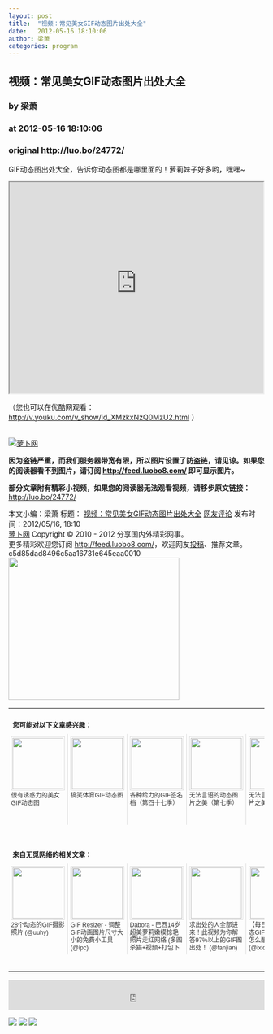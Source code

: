 ```yaml
---
layout: post
title:  "视频：常见美女GIF动态图片出处大全"
date:   2012-05-16 18:10:06
author: 梁萧
categories: program
---
```


## 视频：常见美女GIF动态图片出处大全
### by 梁萧
### at 2012-05-16 18:10:06
### original <http://luo.bo/24772/>

<p>GIF动态图出处大全，告诉你动态图都是哪里面的！萝莉妹子好多哟，嘿嘿~</p><div><iframe src="http://reader.googleusercontent.com/reader/embediframe?src=http://player.youku.com/player.php/sid/XMzkxNzQ0MzU2/v.swf&amp;width=500&amp;height=416" width="500" height="416"></iframe></div><p>（您也可以在优酷网观看： <a href="http://v.youku.com/v_show/id_XMzkxNzQ0MzU2.html" rel="nofollow">http://v.youku.com/v_show/id_XMzkxNzQ0MzU2.html</a> ）</p><p><span></span><br> <a title="萝卜网" href="http://dulei.si/files/2012/05/16/103118e03b6266c53685f6ee4d0f6f9e.jpg"><img src="http://dulei.si/files/2012/05/16/103118e03b6266c53685f6ee4d0f6f9e.jpg" alt="萝卜网" title="萝卜网" border="0"></a></p><p><strong>因为盗链严重，而我们服务器带宽有限，所以图片设置了防盗链，请见谅。如果您的阅读器看不到图片，请订阅 <a href="http://feed.luobo8.com/">http://feed.luobo8.com/</a> 即可显示图片。</strong></p><p><strong>部分文章附有精彩小视频，如果您的阅读器无法观看视频，请移步原文链接：</strong> <a href="http://luo.bo/24772/" title="视频：常见美女GIF动态图片出处大全">http://luo.bo/24772/</a></p> 本文小编：梁萧 标题： <a href="http://luo.bo/24772/" title="视频：常见美女GIF动态图片出处大全">视频：常见美女GIF动态图片出处大全</a> <a href="http://luo.bo/24772/#comments" title="to the comments">网友评论</a> 发布时间：2012/05/16, 18:10 <br> <a href="http://luo.bo/" title="萝卜网 - 人人都是艺术家">萝卜网</a> Copyright © 2010 - 2012 分享国内外精彩网事。<br> 更多精彩欢迎您订阅 <a href="http://feed.luobo8.com/">http://feed.luobo8.com/</a>，欢迎网友<a href="http://luo.bo/delivery/">投稿</a>、推荐文章。<br> c5d85dad8496c5aa16731e645eaa0010<br><a href="http://s.click.taobao.com/t_9?p=mm_11009023_2276368_9074249&amp;l=http%3A%2F%2Fmall.taobao.com%2F&amp;eventid=101766"><img src="http://a.tbcdn.cn/apps/med/www/images/pub/tmall/336x280.jpg" width="336px" height="280px" border="0"></a><br><table cellspacing="0" cellpadding="3" border="0" style="clear:both"><tr><td colspan="5"><b><font size="-1" style="display:block!important;padding:20px 0 5px!important">您可能对以下文章感兴趣：</font></b></td></tr><tr><td width="106" valign="top" style="padding:5px!important;margin:0!important"> <a title="很有诱惑力的美女GIF动态图" style="text-decoration:none!important" href="http://app.wumii.com/ext/redirect?url=http%3A%2F%2Fluo.bo%2F17697%2F&amp;from=http%3A%2F%2Fluo.bo%2F24772%2F"> <img style="margin:0!important;padding:2px!important;border:1px solid #dddddd!important;width:100px!important;height:100px!important" src="http://static.wumii.com/site_images/2011/12/03/11856157.gif" width="100px" height="100px"><br> <font size="-1" color="#333333" style="display:block!important;line-height:15px!important;width:106px!important;font:12px/15px arial!important;height:60px!important;margin:3px 0 0 0!important;padding:0!important;overflow:hidden!important">很有诱惑力的美女GIF动态图</font> </a></td><td width="106" valign="top" style="padding:5px!important;margin:0!important;border-left:1px solid #dddddd!important"> <a title="搞笑体育GIF动态图" style="text-decoration:none!important" href="http://app.wumii.com/ext/redirect?url=http%3A%2F%2Fluo.bo%2F17776%2F&amp;from=http%3A%2F%2Fluo.bo%2F24772%2F"> <img style="margin:0!important;padding:2px!important;border:1px solid #dddddd!important;width:100px!important;height:100px!important" src="http://static.wumii.com/site_images/2011/12/05/11946876.gif" width="100px" height="100px"><br> <font size="-1" color="#333333" style="display:block!important;line-height:15px!important;width:106px!important;font:12px/15px arial!important;height:60px!important;margin:3px 0 0 0!important;padding:0!important;overflow:hidden!important">搞笑体育GIF动态图</font> </a></td><td width="106" valign="top" style="padding:5px!important;margin:0!important;border-left:1px solid #dddddd!important"> <a title="各种给力的GIF签名档（第四十七季）" style="text-decoration:none!important" href="http://app.wumii.com/ext/redirect?url=http%3A%2F%2Fluo.bo%2F22958%2F&amp;from=http%3A%2F%2Fluo.bo%2F24772%2F"> <img style="margin:0!important;padding:2px!important;border:1px solid #dddddd!important;width:100px!important;height:100px!important" src="http://static.wumii.com/site_images/2012/04/05/18831171.gif" width="100px" height="100px"><br> <font size="-1" color="#333333" style="display:block!important;line-height:15px!important;width:106px!important;font:12px/15px arial!important;height:60px!important;margin:3px 0 0 0!important;padding:0!important;overflow:hidden!important">各种给力的GIF签名档（第四十七季）</font> </a></td><td width="106" valign="top" style="padding:5px!important;margin:0!important;border-left:1px solid #dddddd!important"> <a title="无法言语的动态图片之美（第七季）" style="text-decoration:none!important" href="http://app.wumii.com/ext/redirect?url=http%3A%2F%2Fluo.bo%2F17493%2F&amp;from=http%3A%2F%2Fluo.bo%2F24772%2F"> <img style="margin:0!important;padding:2px!important;border:1px solid #dddddd!important;width:100px!important;height:100px!important" src="http://static.wumii.com/site_images/2011/11/29/11677604.gif" width="100px" height="100px"><br> <font size="-1" color="#333333" style="display:block!important;line-height:15px!important;width:106px!important;font:12px/15px arial!important;height:60px!important;margin:3px 0 0 0!important;padding:0!important;overflow:hidden!important">无法言语的动态图片之美（第七季）</font> </a></td><td width="106" valign="top" style="padding:5px!important;margin:0!important;border-left:1px solid #dddddd!important"> <a title="无法言语的动态图片之美（第九季）" style="text-decoration:none!important" href="http://app.wumii.com/ext/redirect?url=http%3A%2F%2Fluo.bo%2F23667%2F&amp;from=http%3A%2F%2Fluo.bo%2F24772%2F"> <img style="margin:0!important;padding:2px!important;border:1px solid #dddddd!important;width:100px!important;height:100px!important" src="http://static.wumii.com/site_images/2012/04/21/21515898.gif" width="100px" height="100px"><br> <font size="-1" color="#333333" style="display:block!important;line-height:15px!important;width:106px!important;font:12px/15px arial!important;height:60px!important;margin:3px 0 0 0!important;padding:0!important;overflow:hidden!important">无法言语的动态图片之美（第九季）</font> </a></td></tr> <td><br><tr><td colspan="5"><b><font size="-1" style="display:block!important;padding:20px 0 5px!important">来自无觅网络的相关文章：</font></b></td></tr><tr><td width="106" valign="top" style="padding:5px!important;margin:0!important"> <a title="28个动态的GIF摄影照片" style="text-decoration:none!important" href="http://app.wumii.com/ext/redirect?url=http%3A%2F%2Fuuhy.com%2Fhtml%2F18682.html&amp;from=http%3A%2F%2Fluo.bo%2F24772%2F"> <img style="margin:0!important;padding:2px!important;border:1px solid #dddddd!important;width:100px!important;height:100px!important" src="http://static.wumii.com/site_images/2011/10/22/9573930.gif" width="100px" height="100px"><br> <font size="-1" color="#333333" style="display:block!important;line-height:15px!important;width:106px!important;font:12px/15px arial!important;height:60px!important;margin:3px 0 0 0!important;padding:0!important;overflow:hidden!important">28个动态的GIF摄影照片 (@uuhy)</font> </a></td><td width="106" valign="top" style="padding:5px!important;margin:0!important;border-left:1px solid #dddddd!important"> <a title="GIF Resizer - 调整GIF动画图片尺寸大小的免费小工具" style="text-decoration:none!important" href="http://app.wumii.com/ext/redirect?url=http%3A%2F%2Fwww.ipc.me%2Fgif-resizer.html&amp;from=http%3A%2F%2Fluo.bo%2F24772%2F"> <img style="margin:0!important;padding:2px!important;border:1px solid #dddddd!important;width:100px!important;height:100px!important" src="http://static.wumii.com/site_images/2011/06/15/12353757.jpg" width="100px" height="100px"><br> <font size="-1" color="#333333" style="display:block!important;line-height:15px!important;width:106px!important;font:12px/15px arial!important;height:60px!important;margin:3px 0 0 0!important;padding:0!important;overflow:hidden!important">GIF Resizer - 调整GIF动画图片尺寸大小的免费小工具 (@ipc)</font> </a></td><td width="106" valign="top" style="padding:5px!important;margin:0!important;border-left:1px solid #dddddd!important"> <a title="Dabora - 巴西14岁超美萝莉嫩模惊艳照片走红网络 (多图杀猫+视频+打包下载)" style="text-decoration:none!important" href="http://app.wumii.com/ext/redirect?url=http%3A%2F%2Fwww.ipc.me%2Fdabora-photos.html&amp;from=http%3A%2F%2Fluo.bo%2F24772%2F"> <img style="margin:0!important;padding:2px!important;border:1px solid #dddddd!important;width:100px!important;height:100px!important" src="http://static.wumii.com/site_images/2012/05/10/25716979.jpg" width="100px" height="100px"><br> <font size="-1" color="#333333" style="display:block!important;line-height:15px!important;width:106px!important;font:12px/15px arial!important;height:60px!important;margin:3px 0 0 0!important;padding:0!important;overflow:hidden!important">Dabora - 巴西14岁超美萝莉嫩模惊艳照片走红网络 (多图杀猫+视频+打包下载) (@ipc)</font> </a></td><td width="106" valign="top" style="padding:5px!important;margin:0!important;border-left:1px solid #dddddd!important"> <a title="求出处的人全部进来！此视频为你解答97%以上的GIF图出处！ " style="text-decoration:none!important" href="http://app.wumii.com/ext/redirect?url=http%3A%2F%2Fwww.fanjian.net%2Fpost%2F8541.html&amp;from=http%3A%2F%2Fluo.bo%2F24772%2F"> <img style="margin:0!important;padding:2px!important;border:1px solid #dddddd!important;width:100px!important;height:100px!important" src="http://static.wumii.com/site_images/2012/05/11/25772052.jpg" width="100px" height="100px"><br> <font size="-1" color="#333333" style="display:block!important;line-height:15px!important;width:106px!important;font:12px/15px arial!important;height:60px!important;margin:3px 0 0 0!important;padding:0!important;overflow:hidden!important">求出处的人全部进来！此视频为你解答97%以上的GIF图出处！  (@fanjian)</font> </a></td><td width="106" valign="top" style="padding:5px!important;margin:0!important;border-left:1px solid #dddddd!important"> <a title="【每日酷图】超动态GIF图片：啤酒是怎么酿成的~" style="text-decoration:none!important" href="http://app.wumii.com/ext/redirect?url=http%3A%2F%2Fwww.ixiqi.com%2Farchives%2F34284&amp;from=http%3A%2F%2Fluo.bo%2F24772%2F"> <img style="margin:0!important;padding:2px!important;border:1px solid #dddddd!important;width:100px!important;height:100px!important" src="http://static.wumii.com/site_images/2011/07/19/18068132.jpg" width="100px" height="100px"><br> <font size="-1" color="#333333" style="display:block!important;line-height:15px!important;width:106px!important;font:12px/15px arial!important;height:60px!important;margin:3px 0 0 0!important;padding:0!important;overflow:hidden!important">【每日酷图】超动态GIF图片：啤酒是怎么酿成的~ (@ixiqi)</font> </a></td></tr><tr><td colspan="5" align="right"> <a style="text-decoration:none!important" href="http://www.wumii.com/widget/relatedItems" title="无觅相关文章插件"> <font size="-1" color="#bbbbbb" style="display:block!important;font-family:arial!important;padding:5px 0!important;font-size:12px!important;color:#bbb!important">无觅</font> </a></td></tr></td></table><p><iframe src="http://feedads.g.doubleclick.net/~ah/f/7sv1ooo89v8jfelhdjk8plpa64/468/60#http%3A%2F%2Fluo.bo%2F24772%2F" width="100%" height="60" frameborder="0" scrolling="no" marginwidth="0" marginheight="0"></iframe></p><div>
<a href="http://feeds.feedburner.com/~ff/tamd?a=ov-rTNl4Cg0:XbYce4hdoZ0:yIl2AUoC8zA"><img src="http://feeds.feedburner.com/~ff/tamd?d=yIl2AUoC8zA" border="0"></a> <a href="http://feeds.feedburner.com/~ff/tamd?a=ov-rTNl4Cg0:XbYce4hdoZ0:qj6IDK7rITs"><img src="http://feeds.feedburner.com/~ff/tamd?d=qj6IDK7rITs" border="0"></a> <a href="http://feeds.feedburner.com/~ff/tamd?a=ov-rTNl4Cg0:XbYce4hdoZ0:-BTjWOF_DHI"><img src="http://feeds.feedburner.com/~ff/tamd?i=ov-rTNl4Cg0:XbYce4hdoZ0:-BTjWOF_DHI" border="0"></a>
</div>